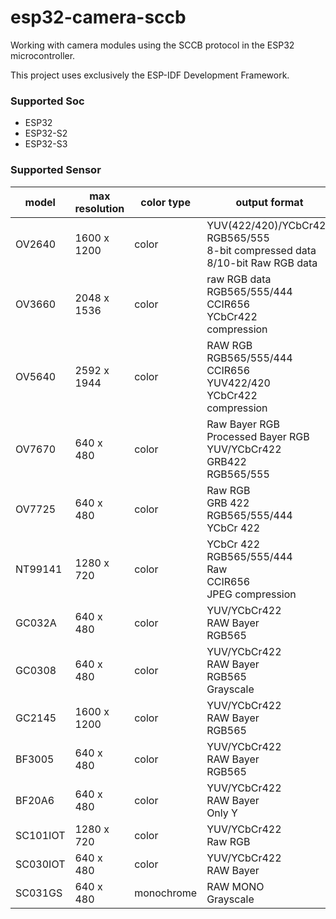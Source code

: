 # esp32-camera-sccb

Working with camera modules using the SCCB protocol in the ESP32 microcontroller.

This project uses exclusively the ESP-IDF Development Framework.

### Supported Soc

- ESP32
- ESP32-S2
- ESP32-S3

### Supported Sensor

| model    | max resolution | color type | output format                                                                         | Len Size |
| -------- | -------------- | ---------- | ------------------------------------------------------------------------------------- | -------- |
| OV2640   | 1600 x 1200    | color      | YUV(422/420)/YCbCr422<br>RGB565/555<br>8-bit compressed data<br>8/10-bit Raw RGB data | 1/4"     |
| OV3660   | 2048 x 1536    | color      | raw RGB data<br/>RGB565/555/444<br/>CCIR656<br/>YCbCr422<br/>compression              | 1/5"     |
| OV5640   | 2592 x 1944    | color      | RAW RGB<br/>RGB565/555/444<br/>CCIR656<br/>YUV422/420<br/>YCbCr422<br/>compression    | 1/4"     |
| OV7670   | 640 x 480      | color      | Raw Bayer RGB<br/>Processed Bayer RGB<br>YUV/YCbCr422<br>GRB422<br>RGB565/555         | 1/6"     |
| OV7725   | 640 x 480      | color      | Raw RGB<br/>GRB 422<br/>RGB565/555/444<br/>YCbCr 422                                  | 1/4"     |
| NT99141  | 1280 x 720     | color      | YCbCr 422<br/>RGB565/555/444<br/>Raw<br/>CCIR656<br/>JPEG compression                 | 1/4"     |
| GC032A   | 640 x 480      | color      | YUV/YCbCr422<br/>RAW Bayer<br/>RGB565                                                 | 1/10"    |
| GC0308   | 640 x 480      | color      | YUV/YCbCr422<br/>RAW Bayer<br/>RGB565<br/>Grayscale                                   | 1/6.5"   |
| GC2145   | 1600 x 1200    | color      | YUV/YCbCr422<br/>RAW Bayer<br/>RGB565                                                 | 1/5"     |
| BF3005   | 640 x 480      | color      | YUV/YCbCr422<br/>RAW Bayer<br/>RGB565                                                 | 1/4"     |
| BF20A6   | 640 x 480      | color      | YUV/YCbCr422<br/>RAW Bayer<br/>Only Y                                                 | 1/10"    |
| SC101IOT | 1280 x 720     | color      | YUV/YCbCr422<br/>Raw RGB                                                              | 1/4.2"   |
| SC030IOT | 640 x 480      | color      | YUV/YCbCr422<br/>RAW Bayer                                                            | 1/6.5"   |
| SC031GS  | 640 x 480      | monochrome | RAW MONO<br/>Grayscale                                                                | 1/6"     |
